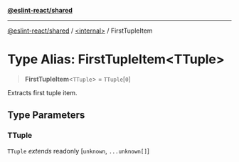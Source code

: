 [**@eslint-react/shared**](../../README.md)

***

[@eslint-react/shared](../../README.md) / [\<internal\>](../README.md) / FirstTupleItem

# Type Alias: FirstTupleItem\<TTuple\>

> **FirstTupleItem**\<`TTuple`\> = `TTuple`\[`0`\]

Extracts first tuple item.

## Type Parameters

### TTuple

`TTuple` *extends* readonly \[`unknown`, `...unknown[]`\]
